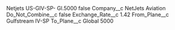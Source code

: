 <?xml version="1.0" encoding="UTF-8"?>
<CustomMetadata xmlns="http://soap.sforce.com/2006/04/metadata" xmlns:xsi="http://www.w3.org/2001/XMLSchema-instance" xmlns:xsd="http://www.w3.org/2001/XMLSchema">
    <label>Netjets US-GIV-SP- Gl.5000</label>
    <protected>false</protected>
    <values>
        <field>Company__c</field>
        <value xsi:type="xsd:string">NetJets Aviation</value>
    </values>
    <values>
        <field>Do_Not_Combine__c</field>
        <value xsi:type="xsd:boolean">false</value>
    </values>
    <values>
        <field>Exchange_Rate__c</field>
        <value xsi:type="xsd:double">1.42</value>
    </values>
    <values>
        <field>From_Plane__c</field>
        <value xsi:type="xsd:string">Gulfstream IV-SP</value>
    </values>
    <values>
        <field>To_Plane__c</field>
        <value xsi:type="xsd:string">Global 5000</value>
    </values>
</CustomMetadata>
